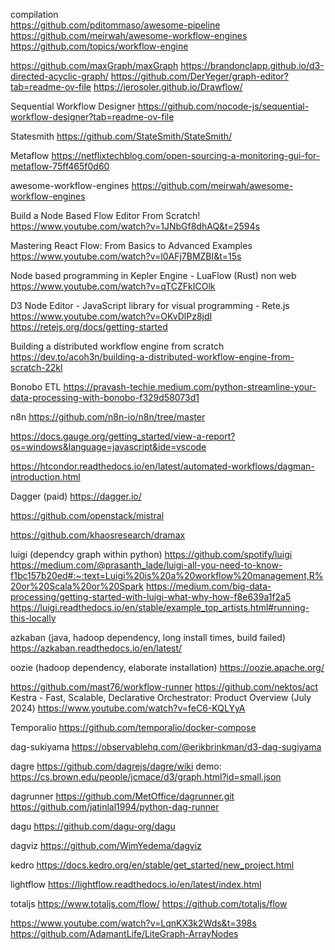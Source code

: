 compilation  
https://github.com/pditommaso/awesome-pipeline
https://github.com/meirwah/awesome-workflow-engines
https://github.com/topics/workflow-engine

https://github.com/maxGraph/maxGraph
https://brandonclapp.github.io/d3-directed-acyclic-graph/
https://github.com/DerYeger/graph-editor?tab=readme-ov-file
https://jerosoler.github.io/Drawflow/

Sequential Workflow Designer
https://github.com/nocode-js/sequential-workflow-designer?tab=readme-ov-file

Statesmith
https://github.com/StateSmith/StateSmith/

Metaflow
https://netflixtechblog.com/open-sourcing-a-monitoring-gui-for-metaflow-75ff465f0d60

awesome-workflow-engines
https://github.com/meirwah/awesome-workflow-engines

Build a Node Based Flow Editor From Scratch!
https://www.youtube.com/watch?v=1JNbGf8dhAQ&t=2594s

Mastering React Flow: From Basics to Advanced Examples
https://www.youtube.com/watch?v=l0AFj7BMZBI&t=15s

Node based programming in Kepler Engine - LuaFlow (Rust) non web
https://www.youtube.com/watch?v=qTCZFkICOlk

D3 Node Editor - JavaScript library for visual programming - Rete.js
https://www.youtube.com/watch?v=OKvDlPz8jdI
https://retejs.org/docs/getting-started

Building a distributed workflow engine from scratch
https://dev.to/acoh3n/building-a-distributed-workflow-engine-from-scratch-22kl

Bonobo ETL
https://pravash-techie.medium.com/python-streamline-your-data-processing-with-bonobo-f329d58073d1

n8n
https://github.com/n8n-io/n8n/tree/master


https://docs.gauge.org/getting_started/view-a-report?os=windows&language=javascript&ide=vscode

https://htcondor.readthedocs.io/en/latest/automated-workflows/dagman-introduction.html

Dagger (paid)
https://dagger.io/


https://github.com/openstack/mistral

https://github.com/khaosresearch/dramax

luigi (dependcy graph within python)
https://github.com/spotify/luigi
    https://medium.com/@prasanth_lade/luigi-all-you-need-to-know-f1bc157b20ed#:~:text=Luigi%20is%20a%20workflow%20management,R%20or%20Scala%20or%20Spark
    https://medium.com/big-data-processing/getting-started-with-luigi-what-why-how-f8e639a1f2a5
    https://luigi.readthedocs.io/en/stable/example_top_artists.html#running-this-locally

azkaban (java, hadoop dependency, long install times, build failed)
https://azkaban.readthedocs.io/en/latest/

oozie (hadoop dependency, elaborate installation)
https://oozie.apache.org/

https://github.com/mast76/workflow-runner
https://github.com/nektos/act
Kestra - Fast, Scalable, Declarative Orchestrator: Product Overview (July 2024)
https://www.youtube.com/watch?v=feC6-KQLYyA

Temporalio
https://github.com/temporalio/docker-compose

dag-sukiyama
https://observablehq.com/@erikbrinkman/d3-dag-sugiyama

dagre
https://github.com/dagrejs/dagre/wiki
    demo:
    https://cs.brown.edu/people/jcmace/d3/graph.html?id=small.json

dagrunner
https://github.com/MetOffice/dagrunner.git
https://github.com/jatinlal1994/python-dag-runner

dagu
https://github.com/dagu-org/dagu

dagviz
https://github.com/WimYedema/dagviz

kedro
https://docs.kedro.org/en/stable/get_started/new_project.html

lightflow
https://lightflow.readthedocs.io/en/latest/index.html

totaljs
https://www.totaljs.com/flow/
https://github.com/totaljs/flow


https://www.youtube.com/watch?v=LqnKX3k2Wds&t=398s
https://github.com/AdamantLife/LiteGraph-ArrayNodes


